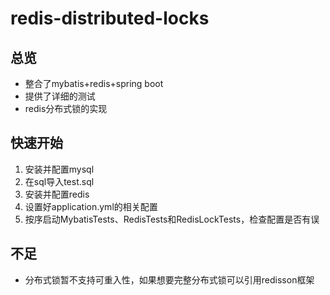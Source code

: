# redis-distributed-locks

## 总览
- 整合了mybatis+redis+spring boot
- 提供了详细的测试
- redis分布式锁的实现

## 快速开始
1. 安装并配置mysql
2. 在sql导入test.sql
3. 安装并配置redis
4. 设置好application.yml的相关配置
5. 按序启动MybatisTests、RedisTests和RedisLockTests，检查配置是否有误

## 不足
- 分布式锁暂不支持可重入性，如果想要完整分布式锁可以引用redisson框架



